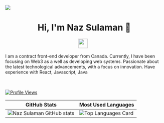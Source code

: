 ![](https://github.com/nazsulaman/nazsulaman/header_1.png)
<h1 align="center">Hi, I'm Naz Sulaman 👋</h1>


<p align='center'>
<a href="https://www.linkedin.com/in/naz-sulaman/"><img height="30" src="https://github.com/nazsulaman/nazsulaman/linkedin.png?raw=true"></a>&nbsp;&nbsp;
</p>
I am a contract front-end developer from Canada. Currently, I have been focusing on Web3 as a well as developing web systems. Passionate about the latest technological advancements, with a focus on innovation. Have experience with React, Javascript, Java 


<br/><br/>
[![Profile Views](https://komarev.com/ghpvc/?username=nazsulaman&color=blue&style=plastic)](https://github.com/nazsulaman) <br>



| GitHub Stats | Most Used Languages |
| ------------- | ------------- |
| ![Naz Sulaman GitHub stats](https://github-readme-stats.vercel.app/api?username=nazsulaman&show_icons=true)  | ![Top Languages Card](https://github-readme-stats.vercel.app/api/top-langs/?username=nazsulaman&layout=compact) |
